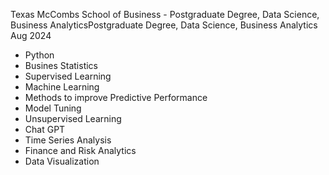Texas McCombs School of Business - Postgraduate Degree, Data Science, Business AnalyticsPostgraduate Degree, Data Science, Business Analytics
Aug 2024
- Python
- Busines Statistics
- Supervised Learning
- Machine Learning
- Methods to improve Predictive Performance
- Model Tuning
- Unsupervised Learning
- Chat GPT
- Time Series Analysis
- Finance and Risk Analytics
- Data Visualization
